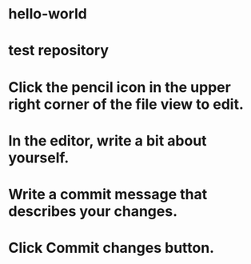 # hello-world

# test repository
# Click the  pencil icon in the upper right corner of the file view to edit.
# In the editor, write a bit about yourself.
# Write a commit message that describes your changes.
# Click Commit changes button.
